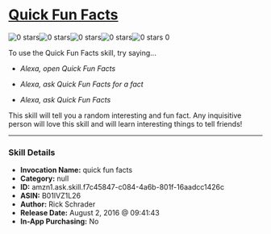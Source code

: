# [Quick Fun Facts](http://alexa.amazon.com/#skills/amzn1.ask.skill.f7c45847-c084-4a6b-801f-16aadcc1426c)
![0 stars](../../images/ic_star_border_black_18dp_1x.png)![0 stars](../../images/ic_star_border_black_18dp_1x.png)![0 stars](../../images/ic_star_border_black_18dp_1x.png)![0 stars](../../images/ic_star_border_black_18dp_1x.png)![0 stars](../../images/ic_star_border_black_18dp_1x.png) 0

To use the Quick Fun Facts skill, try saying...

* *Alexa, open Quick Fun Facts*

* *Alexa, ask Quick Fun Facts for a fact*

* *Alexa, ask Quick Fun Facts*

This skill will tell you a random interesting and fun fact. Any inquisitive person will love this skill and will learn interesting things to tell friends!

***

### Skill Details

* **Invocation Name:** quick fun facts
* **Category:** null
* **ID:** amzn1.ask.skill.f7c45847-c084-4a6b-801f-16aadcc1426c
* **ASIN:** B01IVZ1L26
* **Author:** Rick Schrader
* **Release Date:** August 2, 2016 @ 09:41:43
* **In-App Purchasing:** No
